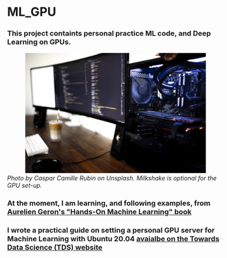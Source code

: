 # ML_GPU
### This project containts personal practice ML code, and Deep Learning on GPUs.
<div style="text-align:center"><a href=http://www.hep.ucl.ac.uk/~lukicov target="_blank"><img src="docs/gpu.jpeg" height="280"></a></div>
<i>Photo by Caspar Camille Rubin on Unsplash.</i>
<i>Milkshake is optional for the GPU set-up.</i>


### At the moment, I am learning, and following examples, from <a href=https://www.oreilly.com/library/view/hands-on-machine-learning/9781492032632/ target="_blank">Aurelien Geron's "Hands-On Machine Learning" book</a>

### I wrote a practical guide on setting a personal GPU server for Machine Learning with Ubuntu 20.04 <a href=https://towardsdatascience.com/set-up-of-a-personal-gpu-server-for-machine-learning-with-ubuntu-20-04-100e787105ad target="_blank"> avaialbe on the Towards Data Science (TDS) website</a>
